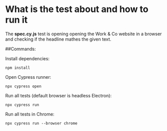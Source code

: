 # What is the test about and how to run it

The **spec.cy.js** test is opening opening the Work & Co website in a browser and checking if the headline mathes the given text.

##Commands:

Install dependencies:
```
npm install
```
Open Cypress runner:
```
npx cypress open
```
Run all tests (default browser is headless Electron):
```
npx cypress run
```
Run all tests in Chrome:
```
npx cypress run --browser chrome
```